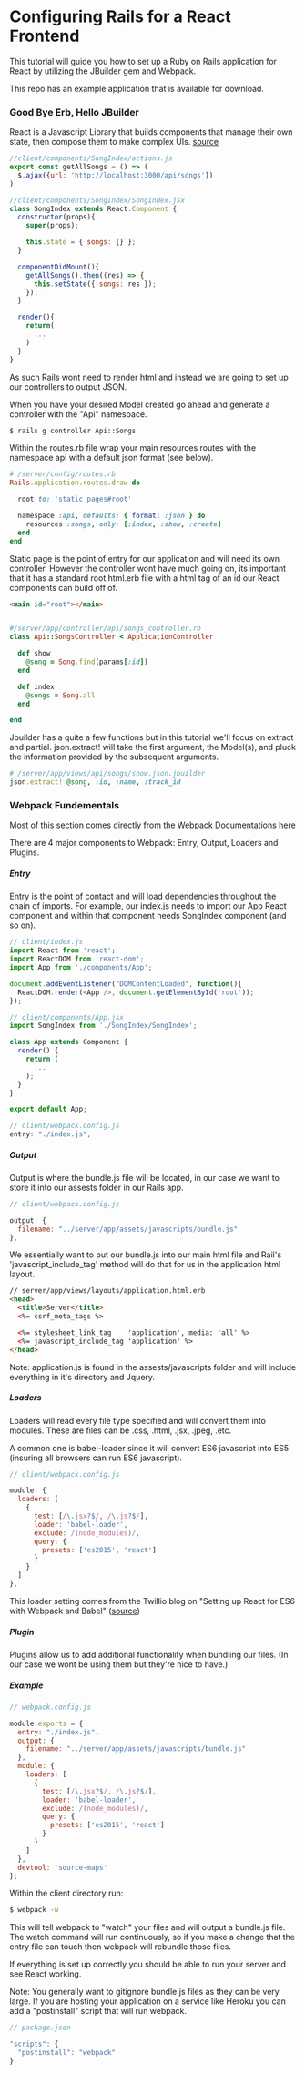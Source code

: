 # Configuring Rails for a React Frontend

This tutorial will guide you how to set up a Ruby on Rails application for React by utilizing the JBuilder gem and Webpack.

This repo has an example application that is available for download.

### Good Bye Erb, Hello JBuilder

React is a Javascript Library that builds components that manage their own state, then compose them to make complex UIs. [source](https://facebook.github.io/react/)

```javascript
//client/components/SongIndex/actions.js
export const getAllSongs = () => (
  $.ajax({url: 'http://localhost:3000/api/songs'})
)
```

```javascript
//client/components/SongIndex/SongIndex.jsx
class SongIndex extends React.Component {
  constructor(props){
    super(props);

    this.state = { songs: {} };
  }

  componentDidMount(){
    getAllSongs().then((res) => {
      this.setState({ songs: res });
    });
  }

  render(){
    return(
      ...
    )
  }
}
```

As such Rails wont need to render html and instead we are going to set up our controllers to output JSON.

When you have your desired Model created go ahead and generate a controller with the "Api" namespace.
```bash
$ rails g controller Api::Songs
```

Within the routes.rb file wrap your main resources routes with the namespace api with a default json format (see below).

```ruby
# /server/config/routes.rb
Rails.application.routes.draw do

  root to: 'static_pages#root'

  namespace :api, defaults: { format: :json } do
    resources :songs, only: [:index, :show, :create]
  end
end

```

Static page is the point of entry for our application and will need its own controller. However the controller wont have much going on, its important that it has a standard root.html.erb file with a html tag of an id our React components can build off of.

```html
<main id="root"></main>
```

```ruby

#/server/app/controller/api/songs_controller.rb
class Api::SongsController < ApplicationController

  def show
    @song = Song.find(params[:id])
  end

  def index
    @songs = Song.all
  end

end
```

Jbuilder has a quite a few functions but in this tutorial we'll focus on extract and partial. json.extract! will take the first argument, the Model(s), and pluck the information provided by the subsequent arguments.

```ruby
# /server/app/views/api/songs/show.json.jbuilder
json.extract! @song, :id, :name, :track_id
```

### Webpack Fundementals

Most of this section comes directly from the Webpack Documentations [here](https://webpack.js.org/concepts/)

There are 4 major components to Webpack: Entry, Output, Loaders and Plugins.

##### Entry

Entry is the point of contact and will load dependencies throughout the chain of imports. For example, our index.js needs to import our App React component and within that component needs SongIndex component (and so on).

```javascript
// client/index.js
import React from 'react';
import ReactDOM from 'react-dom';
import App from './components/App';

document.addEventListener("DOMContentLoaded", function(){
  ReactDOM.render(<App />, document.getElementById('root'));
});
```

```javascript
// client/components/App.jsx
import SongIndex from './SongIndex/SongIndex';

class App extends Component {
  render() {
    return (
      ...
    );
  }
}

export default App;
```

```javascript
// client/webpack.config.js
entry: "./index.js",
```

##### Output

Output is where the bundle.js file will be located, in our case we want to store it into our assests folder in our Rails app.

```javascript
// client/webpack.config.js

output: {
  filename: "../server/app/assets/javascripts/bundle.js"
},
```

We essentially want to put our bundle.js into our main html file and Rail's 'javascript_include_tag' method will do that for us in the application html layout.

```html
// server/app/views/layouts/application.html.erb
<head>
  <title>Server</title>
  <%= csrf_meta_tags %>

  <%= stylesheet_link_tag    'application', media: 'all' %>
  <%= javascript_include_tag 'application' %>
</head>
```

Note: application.js is found in the assests/javascripts folder and will include everything in it's directory and Jquery.

##### Loaders

Loaders will read every file type specified and will convert them into modules. These are files can be .css, .html, .jsx, .jpeg, .etc.

A common one is babel-loader since it will convert ES6 javascript into ES5 (insuring all browsers can run ES6 javascript).

```javascript
// client/webpack.config.js

module: {
  loaders: [
    {
      test: [/\.jsx?$/, /\.js?$/],
      loader: 'babel-loader',
      exclude: /(node_modules)/,
      query: {
        presets: ['es2015', 'react']
      }
    }
  ]
},
```

This loader setting comes from the Twillio blog on "Setting up React for ES6 with Webpack and Babel" ([source](https://www.twilio.com/blog/2015/08/setting-up-react-for-es6-with-webpack-and-babel-2.html))

##### Plugin
Plugins allow us to add additional functionality when bundling our files. (In our case we wont be using them but they're nice to have.)

##### Example

```javascript
// webpack.config.js

module.exports = {
  entry: "./index.js",
  output: {
    filename: "../server/app/assets/javascripts/bundle.js"
  },
  module: {
    loaders: [
      {
        test: [/\.jsx?$/, /\.js?$/],
        loader: 'babel-loader',
        exclude: /(node_modules)/,
        query: {
          presets: ['es2015', 'react']
        }
      }
    ]
  },
  devtool: 'source-maps'
};
```

Within the client directory run:

```bash
$ webpack -w
```

This will tell webpack to "watch" your files and will output a bundle.js file. The watch command will run continuously, so if you make a change that the entry file can touch then webpack will rebundle those files.

If everything is set up correctly you should be able to run your server and see React working.

Note: You generally want to gitignore bundle.js files as they can be very large. If you are hosting your application on a service like Heroku you can add a "postinstall" script that will run webpack.

```javascript
// package.json

"scripts": {
  "postinstall": "webpack"
}
```
